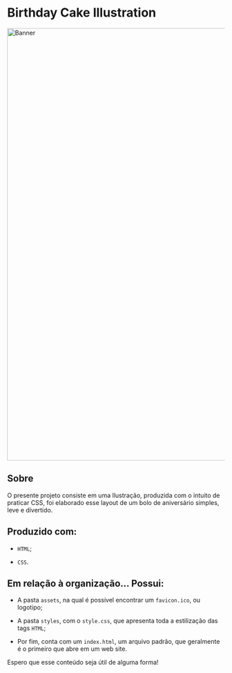 # Birthday Cake Illustration

<img align="center" alt="Banner" width="1000" src="https://i.imgur.com/MgD1k99.png">
 
## Sobre

O presente projeto consiste em uma Ilustração, produzida com o intuito de praticar CSS, foi elaborado esse layout de um bolo de aniversário simples, leve e divertido.

## Produzido com:

* `HTML`;

* `CSS`.

## Em relação à organização... Possui:

* A pasta `assets`, na qual é possível encontrar um `favicon.ico`, ou logotipo;

* A pasta `styles`, com o `style.css`, que apresenta toda a estilização das tags `HTML`;

* Por fim, conta com um `index.html`, um arquivo padrão, que geralmente é o primeiro que abre em um web site.

Espero que esse conteúdo seja útil de alguma forma!